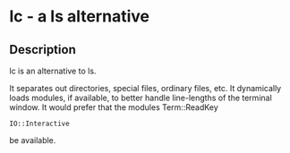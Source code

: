 # lc - a ls alternative

## Description
lc is an alternative to ls.

It separates out directories, special files, ordinary files, etc.
It dynamically loads modules, if available, to better handle line-lengths
of the terminal window.  It would prefer that the modules
    Term::ReadKey

    IO::Interactive

be available.
